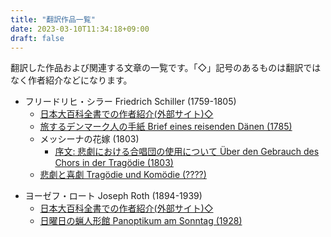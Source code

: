 ```yaml
---
title: "翻訳作品一覧"
date: 2023-03-10T11:34:18+09:00
draft: false
---
```


翻訳した作品および関連する文章の一覧です。「◇」記号のあるものは翻訳ではなく作者紹介などになります。

- フリードリヒ・シラー Friedrich Schiller (1759-1805)
    - [日本大百科全書での作者紹介(外部サイト)◇](https://kotobank.jp/word/%E3%82%B7%E3%83%A9%E3%83%BC%28Friedrich%20von%20Schiller%29-1546468)
    - [旅するデンマーク人の手紙 Brief eines reisenden Dänen (1785)](/translations/schiller_brief_eines_reisenden_daenen/text)
    - メッシーナの花嫁 (1803)
        * [序文: 悲劇における合唱団の使用について Über den Gebrauch des Chors in der Tragödie (1803)](/translations/schiller_braut_von_messina/schiller_gebrauch_des_chors/text)
    - [悲劇と喜劇 Tragödie und Komödie (????)](/translations/schiller_tragoedie_und_komoedie/text)

* ヨーゼフ・ロート Joseph Roth (1894-1939)
    - [日本大百科全書での作者紹介(外部サイト)◇](https://kotobank.jp/word/%E3%83%AD%E3%83%BC%E3%83%88%28Joseph%20Roth%29-1610191)
    - [日曜日の蝋人形館 Panoptikum am Sonntag (1928)](/translations/roth_panoptikum_am_sonntag)